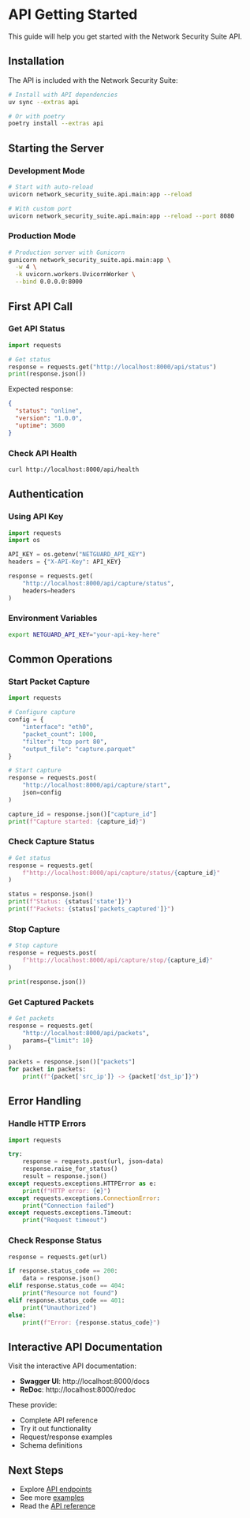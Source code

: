 # API Getting Started

This guide will help you get started with the Network Security Suite API.

## Installation

The API is included with the Network Security Suite:

```bash
# Install with API dependencies
uv sync --extras api

# Or with poetry
poetry install --extras api
```

## Starting the Server

### Development Mode

```bash
# Start with auto-reload
uvicorn network_security_suite.api.main:app --reload

# With custom port
uvicorn network_security_suite.api.main:app --reload --port 8080
```

### Production Mode

```bash
# Production server with Gunicorn
gunicorn network_security_suite.api.main:app \
  -w 4 \
  -k uvicorn.workers.UvicornWorker \
  --bind 0.0.0.0:8000
```

## First API Call

### Get API Status

```python
import requests

# Get status
response = requests.get("http://localhost:8000/api/status")
print(response.json())
```

Expected response:
```json
{
  "status": "online",
  "version": "1.0.0",
  "uptime": 3600
}
```

### Check API Health

```bash
curl http://localhost:8000/api/health
```

## Authentication

### Using API Key

```python
import requests
import os

API_KEY = os.getenv("NETGUARD_API_KEY")
headers = {"X-API-Key": API_KEY}

response = requests.get(
    "http://localhost:8000/api/capture/status",
    headers=headers
)
```

### Environment Variables

```bash
export NETGUARD_API_KEY="your-api-key-here"
```

## Common Operations

### Start Packet Capture

```python
import requests

# Configure capture
config = {
    "interface": "eth0",
    "packet_count": 1000,
    "filter": "tcp port 80",
    "output_file": "capture.parquet"
}

# Start capture
response = requests.post(
    "http://localhost:8000/api/capture/start",
    json=config
)

capture_id = response.json()["capture_id"]
print(f"Capture started: {capture_id}")
```

### Check Capture Status

```python
# Get status
response = requests.get(
    f"http://localhost:8000/api/capture/status/{capture_id}"
)

status = response.json()
print(f"Status: {status['state']}")
print(f"Packets: {status['packets_captured']}")
```

### Stop Capture

```python
# Stop capture
response = requests.post(
    f"http://localhost:8000/api/capture/stop/{capture_id}"
)

print(response.json())
```

### Get Captured Packets

```python
# Get packets
response = requests.get(
    "http://localhost:8000/api/packets",
    params={"limit": 10}
)

packets = response.json()["packets"]
for packet in packets:
    print(f"{packet['src_ip']} -> {packet['dst_ip']}")
```

## Error Handling

### Handle HTTP Errors

```python
import requests

try:
    response = requests.post(url, json=data)
    response.raise_for_status()
    result = response.json()
except requests.exceptions.HTTPError as e:
    print(f"HTTP error: {e}")
except requests.exceptions.ConnectionError:
    print("Connection failed")
except requests.exceptions.Timeout:
    print("Request timeout")
```

### Check Response Status

```python
response = requests.get(url)

if response.status_code == 200:
    data = response.json()
elif response.status_code == 404:
    print("Resource not found")
elif response.status_code == 401:
    print("Unauthorized")
else:
    print(f"Error: {response.status_code}")
```

## Interactive API Documentation

Visit the interactive API documentation:

- **Swagger UI**: http://localhost:8000/docs
- **ReDoc**: http://localhost:8000/redoc

These provide:
- Complete API reference
- Try it out functionality
- Request/response examples
- Schema definitions

## Next Steps

- Explore [API endpoints](endpoints.md)
- See more [examples](examples.md)
- Read the [API reference](index.md)
